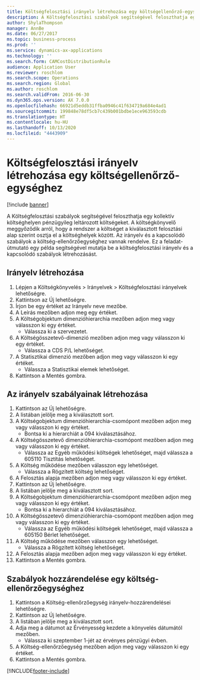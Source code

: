 ```yaml
---
title: Költségfelosztási irányelv létrehozása egy költségellenőrző-egységhez
description: A Költségfelosztási szabályok segítségével feloszthatja egy kollektív költséghelyen pénzügyileg leltározott költségeket.
author: ShylaThompson
manager: AnnBe
ms.date: 06/27/2017
ms.topic: business-process
ms.prod: ''
ms.service: dynamics-ax-applications
ms.technology: ''
ms.search.form: CAMCostDistributionRule
audience: Application User
ms.reviewer: roschlom
ms.search.scope: Operations
ms.search.region: Global
ms.author: roschlom
ms.search.validFrom: 2016-06-30
ms.dyn365.ops.version: AX 7.0.0
ms.openlocfilehash: 66921d5eddb31ffba0946c41f634719a684e4ad1
ms.sourcegitcommit: 199848e78df5cb7c439b001bdbe1ece963593cdb
ms.translationtype: HT
ms.contentlocale: hu-HU
ms.lasthandoff: 10/13/2020
ms.locfileid: "4443909"
---
```

# <a name="create-and-assign-a-cost-distribution-policy-to-a-cost-control-unit"></a>Költségfelosztási irányelv létrehozása egy költségellenőrző-egységhez

[!include [banner](../../includes/banner.md)]

A Költségfelosztási szabályok segítségével feloszthatja egy kollektív költséghelyen pénzügyileg leltározott költségeket. A költségkönyvelő meggyőződik arról, hogy a rendszer a költséget a kiválasztott felosztási alap szerint osztja el a költséghelyek között. Az irányelv és a kapcsolódó szabályok a költség-ellenőrzőegységhez vannak rendelve. Ez a feladat-útmutató egy példa segítségével mutatja be a költségfelosztási irányelv és a kapcsolódó szabályok létrehozásást.


## <a name="create-a-policy"></a>Irányelv létrehozása
1. Lépjen a Költségkönyvelés > Irányelvek > Költségfelosztási irányelvek lehetőségre.
2. Kattintson az Új lehetőségre.
3. Írjon be egy értéket az Irányelv neve mezőbe.
4. A Leírás mezőben adjon meg egy értéket.
5. A Költségobjektum dimenzióhierarchia mezőben adjon meg vagy válasszon ki egy értéket.
    * Válassza ki a szervezetet.  
6. A Költségösszetevő-dimenzió mezőben adjon meg vagy válasszon ki egy értéket.
    * Válassza a CDS P/L lehetőséget.  
7. A Statisztikai dimenzió mezőben adjon meg vagy válasszon ki egy értéket.
    * Válassza a Statisztikai elemek lehetőséget.  
8. Kattintson a Mentés gombra.

## <a name="create-rules-for-the-policy"></a>Az irányelv szabályainak létrehozása
1. Kattintson az Új lehetőségre.
2. A listában jelölje meg a kiválasztott sort.
3. A Költségobjektum dimenzióhierarchia-csomópont mezőben adjon meg vagy válasszon ki egy értéket.
    * Bontsa ki a hierarchiát a 094 kiválasztásához.  
4. A Költségösszetevő dimenzióhierarchia-csomópont mezőben adjon meg vagy válasszon ki egy értéket.
    * Válassza az Egyéb működési költségek lehetőséget, majd válassza a 605110 Tisztítás lehetőséget.  
5. A Költség működése mezőben válasszon egy lehetőséget.
    * Válassza a Rögzített költség lehetőséget.  
6. A Felosztás alapja mezőben adjon meg vagy válasszon ki egy értéket.
7. Kattintson az Új lehetőségre.
8. A listában jelölje meg a kiválasztott sort.
9. A Költségobjektum dimenzióhierarchia-csomópont mezőben adjon meg vagy válasszon ki egy értéket.
    * Bontsa ki a hierarchiát a 094 kiválasztásához.  
10. A Költségösszetevő dimenzióhierarchia-csomópont mezőben adjon meg vagy válasszon ki egy értéket.
    * Válassza az Egyéb működési költségek lehetőséget, majd válassza a 605150 Bérlet lehetőséget.  
11. A Költség működése mezőben válasszon egy lehetőséget.
    * Válassza a Rögzített költség lehetőséget.  
12. A Felosztás alapja mezőben adjon meg vagy válasszon ki egy értéket.
13. Kattintson a Mentés gombra.

## <a name="assign-rules-to-a-cost-control-unit"></a>Szabályok hozzárendelése egy költség-ellenőrzőegységhez
1. Kattintson a Költség-ellenőrzőegység irányelv-hozzárendelései lehetőségre.
2. Kattintson az Új lehetőségre.
3. A listában jelölje meg a kiválasztott sort.
4. Adja meg a dátumot az Érvényesség kezdete a könyvelés dátumától mezőben.
    * Válassza ki szeptember 1-jét az érvényes pénzügyi évben.  
5. A Költség-ellenőrzőegység mezőben adjon meg vagy válasszon ki egy értéket.
6. Kattintson a Mentés gombra.



[!INCLUDE[footer-include](../../../includes/footer-banner.md)]